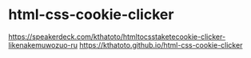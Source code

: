 # html-css-cookie-clicker
https://speakerdeck.com/kthatoto/htmltocsstaketecookie-clicker-likenakemuwozuo-ru
https://kthatoto.github.io/html-css-cookie-clicker
